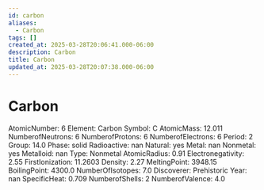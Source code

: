 ```yaml
---
id: carbon
aliases:
  - Carbon
tags: []
created_at: 2025-03-28T20:06:41.000-06:00
description: Carbon
title: Carbon
updated_at: 2025-03-28T20:07:38.000-06:00
---
```


# Carbon
AtomicNumber: 6
Element: Carbon
Symbol: C
AtomicMass: 12.011
NumberofNeutrons: 6
NumberofProtons: 6
NumberofElectrons: 6
Period: 2
Group: 14.0
Phase: solid
Radioactive: nan
Natural: yes
Metal: nan
Nonmetal: yes
Metalloid: nan
Type: Nonmetal
AtomicRadius: 0.91
Electronegativity: 2.55
FirstIonization: 11.2603
Density: 2.27
MeltingPoint: 3948.15
BoilingPoint: 4300.0
NumberOfIsotopes: 7.0
Discoverer: Prehistoric
Year: nan
SpecificHeat: 0.709
NumberofShells: 2
NumberofValence: 4.0
